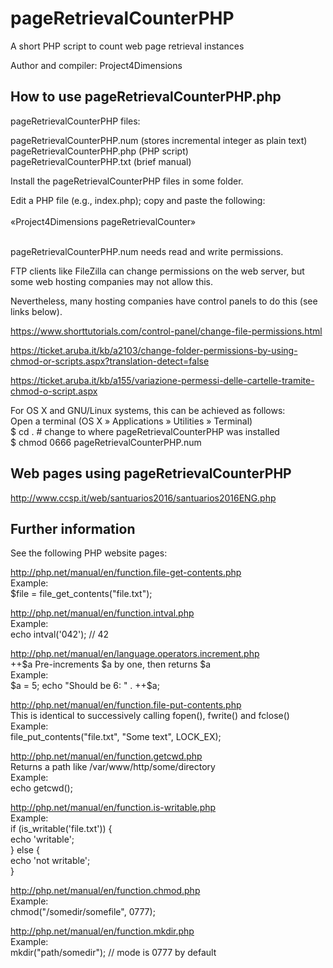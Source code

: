 # pageRetrievalCounterPHP

A short PHP script to count web page retrieval instances

Author and compiler: Project4Dimensions


How to use pageRetrievalCounterPHP.php
--------------------------------------

pageRetrievalCounterPHP files:

  pageRetrievalCounterPHP.num (stores incremental integer as plain text)  
  pageRetrievalCounterPHP.php (PHP script)  
  pageRetrievalCounterPHP.txt (brief manual)

Install the pageRetrievalCounterPHP files in some folder.

Edit a PHP file (e.g., index.php); copy and paste the following:  
<span>  
    «Project4Dimensions pageRetrievalCounter»  
    <?php  
    $file = "pageRetrievalCounterPHP.num";  
        $current = file_get_contents($file);  
        $current = intval($current);  
        // Write contents to a file  
        // using the LOCK_EX flag to prevent anyone else writing to the file at the same time  
        file_put_contents($file, ++$current, LOCK_EX);  
        echo file_get_contents($file);  
    ?>  
</span>

pageRetrievalCounterPHP.num needs read and write permissions.

FTP clients like FileZilla can change permissions on the web server, but some web hosting companies may not allow this.

Nevertheless, many hosting companies have control panels to do this (see links below).

https://www.shorttutorials.com/control-panel/change-file-permissions.html

https://ticket.aruba.it/kb/a2103/change-folder-permissions-by-using-chmod-or-scripts.aspx?translation-detect=false

https://ticket.aruba.it/kb/a155/variazione-permessi-delle-cartelle-tramite-chmod-o-script.aspx


For OS X and GNU/Linux systems, this can be achieved as follows:  
    Open a terminal (OS X » Applications » Utilities » Terminal)  
    $ cd . # change to where pageRetrievalCounterPHP was installed  
    $ chmod  0666 pageRetrievalCounterPHP.num  


Web pages using pageRetrievalCounterPHP
---------------------------------------

http://www.ccsp.it/web/santuarios2016/santuarios2016ENG.php


Further information
-------------------

See the following PHP website pages:

http://php.net/manual/en/function.file-get-contents.php  
    Example:  
    $file = file_get_contents("file.txt");  

http://php.net/manual/en/function.intval.php  
    Example:  
    echo intval('042'); // 42  

http://php.net/manual/en/language.operators.increment.php  
    ++$a  Pre-increments $a by one, then returns $a  
    Example:  
    $a = 5;  
    echo "Should be 6: " . ++$a;

http://php.net/manual/en/function.file-put-contents.php  
    This is identical to successively calling fopen(), fwrite() and fclose()  
    Example:  
    file_put_contents("file.txt", "Some text", LOCK_EX);  

http://php.net/manual/en/function.getcwd.php  
    Returns a path like /var/www/http/some/directory  
    Example:  
    echo getcwd();  

http://php.net/manual/en/function.is-writable.php  
    Example:  
    if (is_writable('file.txt')) {  
        echo 'writable';  
    } else {  
        echo 'not writable';  
    }

http://php.net/manual/en/function.chmod.php  
    Example:  
    chmod("/somedir/somefile", 0777);  

http://php.net/manual/en/function.mkdir.php  
    Example:  
    mkdir("path/somedir");  // mode is 0777 by default  
